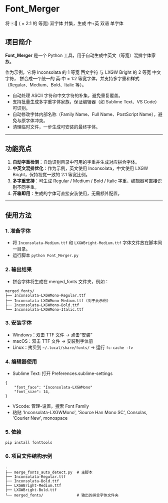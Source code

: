 # Font_Merger

将 🀄️:🦜 ( = 2:1 的 等宽) 双字体 并集，生成 中+英 双语 单字体

## 项目简介

**Font_Merger** 是一个 Python 工具，用于自动生成中英文（等宽）混排字体家族。

作为示例，它将 Inconsolata 的 1 等宽 西文字符 与 LXGW Bright 的 2 等宽 中文字符，
拼合成一个统一的 英:中 = 1:2 等宽字体，并支持多字重和样式（Regular、Medium、Bold、Italic 等）。  

- 自动处理 ASCII 字符和中文字符的补集，避免重复覆盖。  
- 支持批量生成多字重字体家族，保证编辑器（如 Sublime Text、VS Code）可识别。  
- 自动修改字体内部名称（Family Name、Full Name、PostScript Name），避免与原字体冲突。  
- 清理临时文件，一步生成可安装的最终字体。  

---

## 功能亮点

1. **自动字重检测**：自动识别目录中可用的字重并生成对应拼合字体。  
2. **中英文混排优化**：作为示例，英文使用 Inconsolata，中文使用 LXGW Bright，保持视觉一致的 2:1 等宽比例。  
3. **多字重支持**：可生成 Regular / Medium / Bold / Italic 字重，编辑器可直接识别不同字重。  
4. **开箱即用**：生成的字体可直接安装使用，无需额外配置。  

---

## 使用方法

### 1. 准备字体
- 将 `Inconsolata-Medium.ttf` 和 `LXGWBright-Medium.ttf` 字体文件放在脚本同一目录。  
- 运行脚本 `python Font_Merger.py`

### 2. 输出结果
- 拼合字体将生成在 merged_fonts 文件夹，例如：
```
merged_fonts/
├── Inconsolata-LXGWMono-Regular.ttf
├── Inconsolata-LXGWMono-Medium.ttf (对于此示例)
├── Inconsolata-LXGWMono-Bold.ttf
└── Inconsolata-LXGWMono-Italic.ttf
```

### 3. 安装字体
- Windows：双击 TTF 文件 → 点击“安装”
- macOS：双击 TTF 文件 → 安装到字体册
- Linux：拷贝到 `~/.local/share/fonts/` → 运行 `fc-cache -fv`

### 4. 编辑器使用
- Sublime Text: 打开 Preferences.sublime-settings
```
{
    "font_face": "Inconsolata-LXGWMono"
    "font_size": 14,
}
```

- VScode: 管理-设置，搜索 Font Family
 - 粘贴 'Inconsolata-LXGWMono', 'Source Han Mono SC', Consolas, 'Courier New', monospace

### 5. 依赖
```
pip install fonttools
```
### 6. 项目文件结构示例
```
.
├── merge_fonts_auto_detect.py  # 主脚本
├── Inconsolata-Regular.ttf
├── Inconsolata-Bold.ttf
├── LXGWBright-Medium.ttf
├── LXGWBright-Bold.ttf
└── merged_fonts/               # 输出的拼合字体文件夹
```
